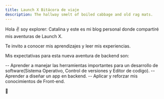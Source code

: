 ```yaml
---
title: Launch X Bitácora de viaje
description: The hallway smelt of boiled cabbage and old rag mats.
---
```


Hola ✌️  soy explorer: Catalina y este es mi blog personal donde compartiré mis aventuras de Launch X.

Te invito a conocer mis aprendizajes y leer mis experiencias.


Mis expectativas para esta nueva aventura de backend son:

-- Aprender a manejar las herramientas importantes para un desarrollo de software(Sistema Operativo, Control de versiones y Editor de codigo).
-- Aprender a diseñar un app en backend.
-- Aplicar y reforzar mis conocimientos de Front-end.

🚀

